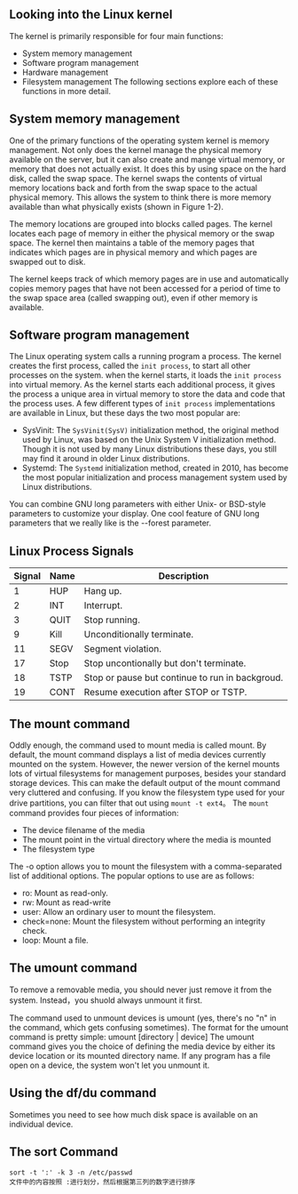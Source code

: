## Looking into the Linux kernel
The kernel is primarily responsible for four main functions:
- System memory management
- Software program management
- Hardware management
- Filesystem management
The following sections explore each of these functions in more detail.

## System memory management
One of the primary functions of the operating system kernel is memory management. Not only does the kernel manage the physical memory available on the server, but it can also create and mange virtual memory, or memory that does not actually exist.
It does this by using space on the hard disk, called the swap space. The kernel swaps the contents of virtual memory locations back and forth from the swap space to the actual physical memory. This allows the system to think there is more memory available than what physically exists (shown in Figure 1-2).

The memory locations are grouped into blocks called pages. The kernel locates each page of memory in either the physical memory or the swap space. The kernel then maintains a table of the memory pages that indicates which pages are in physical memory and which pages are swapped out to disk.

The kernel keeps track of which memory pages are in use and automatically copies memory pages that have not been accessed for a period of time to the swap space area (called swapping out), even if other memory is available.

## Software program management
The Linux operating system calls a running program a process.
The kernel creates the first process, called the `init process`, to start all other processes on the system. when the kernel starts, it loads the `init process` into virtual memory. As the kernel starts each additional process, it gives the process a unique area in virtual memory to store the data and code that the process uses.
A few different types of  `init process` implementations are available in Linux, but these days the two most popular are:
- SysVinit: The `SysVinit(SysV)` initialization method, the original method used by Linux, was based on the Unix System V initialization method. Though it is not used by many Linux distributions these days, you still may find it around in older Linux distributions.
- Systemd: The `Systemd` initialization method, created in 2010, has become the most popular initialization and process management system used by Linux distributions.

You can combine GNU long parameters with either Unix- or BSD-style parameters to customize your display. One cool feature of GNU long parameters that we really like is the --forest parameter. 

## Linux Process Signals
| Signal | Name | Description |
| ---- | ---- | ---- |
| 1 | HUP | Hang up. |
| 2 | INT | Interrupt. |
| 3 | QUIT | Stop running. |
| 9 | Kill | Unconditionally terminate. |
| 11 | SEGV | Segment violation. |
| 17 | Stop | Stop uncontionally but don't terminate. |
| 18 | TSTP | Stop or pause but continue to run in backgroud. |
| 19 | CONT | Resume execution after STOP or TSTP. |

## The mount command
Oddly enough, the command used to mount media is called mount. By default, the mount command displays a list of media devices currently mounted on the system. However, the newer version of the kernel mounts lots of virtual filesystems for management purposes, besides your standard storage devices. This can make the default output of the mount command very cluttered and confusing. If you know the filesystem type used for your drive partitions, you can filter that out using `mount -t ext4`。
The `mount` command provides four pieces of information:
- The device filename of the media
- The mount point in the virtual directory where the media is mounted
- The filesystem type

The -o option allows you to mount the filesystem with a comma-separated list of additional options. The popular options to use are as follows:
- ro: Mount as read-only.
- rw: Mount as read-write
- user: Allow an ordinary user to mount the filesystem.
- check=none: Mount the filesystem without performing an integrity check.
- loop: Mount a file.
## The umount command
To remove a removable media, you should never just remove it from the system. Instead，you shuold always unmount it first.

The command used to unmount devices is umount (yes, there's no "n" in the command, which gets confusing sometimes). The format for the umount command is pretty simple: umount [directory | device]
The umount command gives you the choice of defining the media device by either its device location or its mounted directory name. If any program has a file open on a device, the system won't let you unmount it.

## Using the df/du command
Sometimes you need to see how much disk space is available on an individual device.

## The sort Command
```shell
sort -t ':' -k 3 -n /etc/passwd
文件中的内容按照 :进行划分，然后根据第三列的数字进行排序
```
